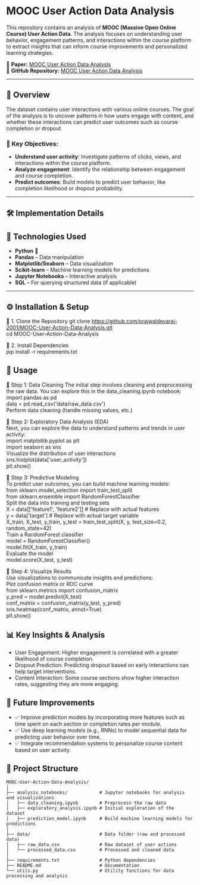# MOOC User Action Data Analysis

This repository contains an analysis of **MOOC (Massive Open Online Course) User Action Data**. The analysis focuses on understanding user behavior, engagement patterns, and interactions within the course platform to extract insights that can inform course improvements and personalized learning strategies.

📄 **Paper:** [MOOC User Action Data Analysis](https://arxiv.org/pdf/1403.6652)  
📂 **GitHub Repository:** [MOOC User Action Data Analysis](https://github.com/prajwaldevaraj-2001/MOOC-User-Action-Data-Analysis)

---

## 🚀 Overview

The dataset contains user interactions with various online courses. The goal of the analysis is to uncover patterns in how users engage with content, and whether these interactions can predict user outcomes such as course completion or dropout.

### 🔹 Key Objectives:
- **Understand user activity**: Investigate patterns of clicks, views, and interactions within the course platform.
- **Analyze engagement**: Identify the relationship between engagement and course completion.
- **Predict outcomes**: Build models to predict user behavior, like completion likelihood or dropout probability.

---

## 🛠️ Implementation Details

## 📌 Technologies Used
- **Python** 🐍
- **Pandas** – Data manipulation
- **Matplotlib/Seaborn** – Data visualization
- **Scikit-learn** – Machine learning models for predictions
- **Jupyter Notebooks** – Interactive analysis
- **SQL** – For querying structured data (if applicable)

---

## ⚙️ Installation & Setup
🔹 1. Clone the Repository
git clone https://github.com/prajwaldevaraj-2001/MOOC-User-Action-Data-Analysis.git</br>
cd MOOC-User-Action-Data-Analysis</br>

🔹 2. Install Dependencies</br>
pip install -r requirements.txt

## 🔧 Usage
📌 Step 1: Data Cleaning
The initial step involves cleaning and preprocessing the raw data. You can explore this in the data_cleaning.ipynb notebook:</br>
import pandas as pd</br>
data = pd.read_csv('data/raw_data.csv')</br>
Perform data cleaning (handle missing values, etc.)</br>

📌 Step 2: Exploratory Data Analysis (EDA)</br>
Next, you can explore the data to understand patterns and trends in user activity:</br>
import matplotlib.pyplot as plt</br>
import seaborn as sns</br>
Visualize the distribution of user interactions</br>
sns.histplot(data['user_activity'])</br>
plt.show()</br>

📌 Step 3: Predictive Modeling</br>
To predict user outcomes, you can build machine learning models:</br>
from sklearn.model_selection import train_test_split</br>
from sklearn.ensemble import RandomForestClassifier</br>
Split the data into training and testing sets</br>
X = data[['feature1', 'feature2']]  # Replace with actual features</br>
y = data['target']  # Replace with actual target variable</br>
X_train, X_test, y_train, y_test = train_test_split(X, y, test_size=0.2, random_state=42)</br>
Train a RandomForest classifier</br>
model = RandomForestClassifier()</br>
model.fit(X_train, y_train)</br>
Evaluate the model</br>
model.score(X_test, y_test)</br>

📌 Step 4: Visualize Results</br>
Use visualizations to communicate insights and predictions:</br>
Plot confusion matrix or ROC curve</br>
from sklearn.metrics import confusion_matrix</br>
y_pred = model.predict(X_test)</br>
conf_matrix = confusion_matrix(y_test, y_pred)</br>
sns.heatmap(conf_matrix, annot=True)</br>
plt.show()</br>

## 📊 Key Insights & Analysis
- User Engagement: Higher engagement is correlated with a greater likelihood of course completion.
- Dropout Prediction: Predicting dropout based on early interactions can help target interventions.
- Content Interaction: Some course sections show higher interaction rates, suggesting they are more engaging.

## 🚀 Future Improvements
- ✅ Improve prediction models by incorporating more features such as time spent on each section or completion rates per module.
- ✅ Use deep learning models (e.g., RNNs) to model sequential data for predicting user behavior over time.
- ✅ Integrate recommendation systems to personalize course content based on user activity.

## 📂 Project Structure

```plaintext
MOOC-User-Action-Data-Analysis/
│
├── analysis_notebooks/            # Jupyter notebooks for analysis and visualizations
│   ├── data_cleaning.ipynb        # Preprocess the raw data
│   ├── exploratory_analysis.ipynb # Initial exploration of the dataset
│   ├── prediction_model.ipynb     # Build machine learning models for predictions
│
├── data/                          # Data folder (raw and processed data)
│   ├── raw_data.csv               # Raw dataset of user actions
│   └── processed_data.csv         # Processed and cleaned data
│
├── requirements.txt               # Python dependencies
├── README.md                      # Documentation
└── utils.py                       # Utility functions for data processing and analysis
